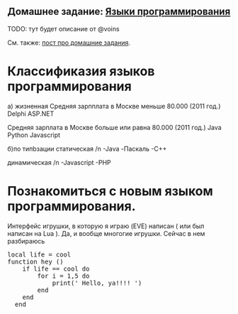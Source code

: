 ## Домашнее задание: [Языки программирования](https://github.com/yandex-shri/lectures/blob/master/15-programming-languages.md)

TODO: тут будет описание от @voins

См. также: [пост про домашние задания](http://clubs.ya.ru/4611686018427468886/replies.xml?item_no=450).

# Классификазия языков программирования
 а) жизненная
 Средняя зарпплата в Москве меньше 80.000 (2011 год.)
 Delphi
 ASP.NET

 Cредняя зарплата в Москве больше или равна 80.000 (2011 год.)
 Java
 Python
 Javascript

 б)по типbзации
  статическая /n
  -Java
  -Паскаль
  -С++

  динамическая /n
  -Javascript
  -PHP

 # Познакомиться с новым языком программирования.

  Интерфейс игрушки, в которую я играю (EVE) написан ( или был написан на Lua ). Да, и вообще многогие игрушки. Сейчас в нем разбираюсь

<pre>
local life = cool
function hey ()
	if life == cool do
	  	for i = 1,5 do 
	  		print(' Hello, ya!!!! ')
	  	end
	end
  end
</pre>

